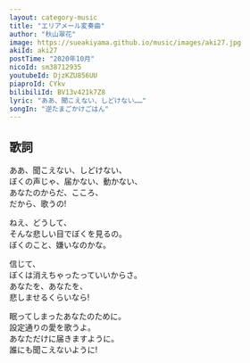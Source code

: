 ```yaml
---
layout: category-music
title: "エリアメール変奏曲"
author: "秋山翠花"
image: https://sueakiyama.github.io/music/images/aki27.jpg
akiId: aki27
postTime: "2020年10月"
nicoId: sm38712935
youtubeId: DjzKZU856UU
piaproId: CYkv
bilibiliId: BV13v421k7Z8
lyric: "ああ、聞こえない、しどけない……"
songIn: "逆たまごかけごはん"
---
```


## 歌詞

ああ、聞こえない、しどけない、  
ぼくの声じゃ、届かない、動かない、  
あなたのからだ、こころ、  
だから、歌うの!

ねえ、どうして、  
そんな悲しい目でぼくを見るの。  
ぼくのこと、嫌いなのかな。  

信じて、  
ぼくは消えちゃったっていいからさ。  
あなたを、あなたを、  
悲しませるくらいなら!

眠ってしまったあなたのために。  
設定通りの愛を歌うよ。  
あなただけに届きますように。  
誰にも聞こえないように!
